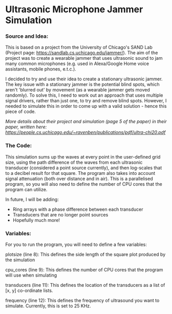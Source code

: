 # Ultrasonic Microphone Jammer Simulation #

### Source and Idea: ### 

This is based on a project from the University of Chicago's SAND Lab (Project page: <https://sandlab.cs.uchicago.edu/jammer/>). The aim of the project was to create a wearable jammer
that uses ultrasonic sound to jam many common microphones (e.g. used in Alexa/Google Home voice assistants, mobile phones, e.t.c.).

I decided to try and use their idea to create a stationary ultrasonic jammer. The key issue with a stationary jammer is the potential blind spots, which aren't 'blurred out' by movement
(as a wearable jammer gets moved randomly). To solve this, I need to work out an approach that uses multiple signal drivers, rather than just one, to try and remove blind spots. However,
I needed to simulate this in order to come up with a valid solution - hence this piece of code.

_More details about their project and simulation (page 5 of the paper) in their paper, written here: <https://people.cs.uchicago.edu/~ravenben/publications/pdf/ultra-chi20.pdf>_

### The Code: ###

This simulation sums up the waves at every point in the user-defined grid size, using the path difference of the waves from each ultrasonic transducer (considered a point source
currently), and then log-scales that to a decibel result for that square. The program also takes into account signal attenuation (both over distance and in air). This is a
parallelised program, so you will also need to define the number of CPU cores that the program can utilize.

In future, I will be adding:
 - Ring arrays with a phase difference between each transducer
 - Transducers that are no longer point sources
 - Hopefully much more!

### Variables: ###

For you to run the program, you will need to define a few variables:

plotsize (line 8): This defines the side length of the square plot produced by the simulation

cpu_cores (line 9): This defines the number of CPU cores that the program will use when simulating

transducers (line 11): This defines the location of the transducers as a list of [x, y] co-ordinate lists.

frequency (line 12): This defines the frequency of ultrasound you want to simulate. Currently, this is set to 25 KHz.